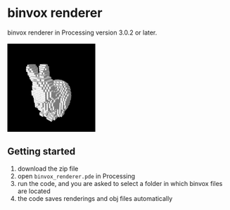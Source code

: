 # binvox renderer
binvox renderer in Processing version 3.0.2 or later.<br><br>
<img src="img/bunny.binvox.png" width="200">
## Getting started
1. download the zip file
2. open ```binvox_renderer.pde``` in Processing
3. run the code, and you are asked to select a folder in which binvox files are located
4. the code saves renderings and obj files automatically
